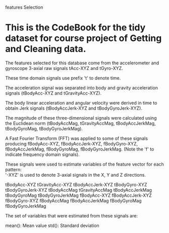 features Selection

This is the CodeBook for the tidy dataset for course project of Getting and Cleaning data.
=================

The features selected for this database come from the accelerometer and gyroscope 3-axial raw signals tAcc-XYZ and tGyro-XYZ.

These time domain signals use prefix 't' to denote time.

The acceleration signal was separated into body and gravity acceleration signals (tBodyAcc-XYZ and tGravityAcc-XYZ). 

The body linear acceleration and angular velocity were derived in time to obtain Jerk signals (tBodyAccJerk-XYZ and tBodyGyroJerk-XYZ). 

The magnitude of these three-dimensional signals were calculated using the Euclidean norm (tBodyAccMag, tGravityAccMag, tBodyAccJerkMag, tBodyGyroMag, tBodyGyroJerkMag). 

A Fast Fourier Transform (FFT) was applied to some of these signals producing fBodyAcc-XYZ, fBodyAccJerk-XYZ, fBodyGyro-XYZ, fBodyAccJerkMag, fBodyGyroMag, fBodyGyroJerkMag. (Note the 'f' to indicate frequency domain signals). 

These signals were used to estimate variables of the feature vector for each pattern:  
'-XYZ' is used to denote 3-axial signals in the X, Y and Z directions.

tBodyAcc-XYZ
tGravityAcc-XYZ
tBodyAccJerk-XYZ
tBodyGyro-XYZ
tBodyGyroJerk-XYZ
tBodyAccMag
tGravityAccMag
tBodyAccJerkMag
tBodyGyroMag
tBodyGyroJerkMag
fBodyAcc-XYZ
fBodyAccJerk-XYZ
fBodyGyro-XYZ
fBodyAccMag
fBodyAccJerkMag
fBodyGyroMag
fBodyGyroJerkMag

The set of variables that were estimated from these signals are: 

mean(): Mean value
std(): Standard deviation
